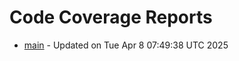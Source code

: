 # Code Coverage Reports
- [main](branches/main/index.html) - Updated on Tue Apr  8 07:49:38 UTC 2025
